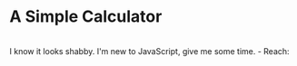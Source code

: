 # A Simple Calculator
<br>
I know it looks shabby. I'm new to JavaScript, give me some time.
- Reach: <https://seanchentaipei.github.io/SimpleCalculator/>

